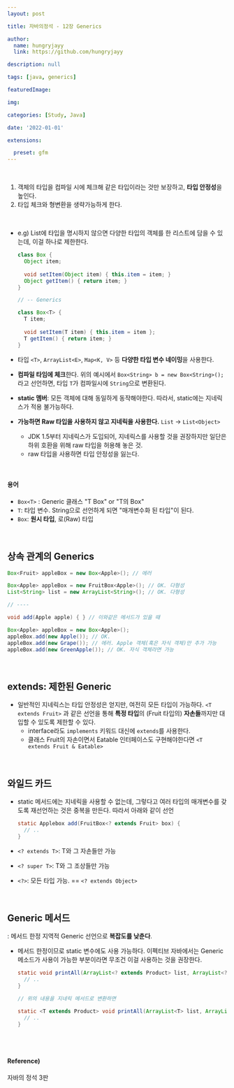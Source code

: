 ```yaml
---
layout: post

title: 자바의정석 - 12장 Generics

author: 
  name: hungryjayy
  link: https://github.com/hungryjayy

description: null

tags: [java, generics]

featuredImage: 

img: 

categories: [Study, Java]

date: '2022-01-01'

extensions:

  preset: gfm
---
```


<br>

1. 객체의 타입을 컴파일 시에 체크해 같은 타입이라는 것만 보장하고, **타입 안정성**을 높인다.
2. 타입 체크와 형변환을 생략가능하게 한다.

<br>

* e.g) List에 타입을 명시하지 않으면 다양한 타입의 객체를 한 리스트에 담을 수 있는데, 이걸 하나로 제한한다.

  ``` java
  class Box {
    Object item;
    
    void setItem(Object item) { this.item = item; }
    Object getItem() { return item; }
  }
  
  // -- Generics
  
  class Box<T> {
    T item;
    
    void setItem(T item) { this.item = item };
    T getItem() { return item; }
  }
  ```

* 타입 `<T>`, `ArrayList<E>`, `Map<K, V>` 등 **다양한 타입 변수 네이밍**을 사용한다.

* **컴파일 타임에 체크**한다. 위의 예시에서 `Box<String> b = new Box<String>();` 라고 선언하면, 타입 `T`가 컴파일시에 `String`으로 변환된다.

* **static 멤버**: 모든 객체에 대해 동일하게 동작해야한다. 따라서, static에는 지네릭스가 적용 불가능하다.

* **가능하면 Raw 타입을 사용하지 않고 지네릭을 사용한다.** `List` -> `List<Object>` 

  * JDK 1.5부터 지네릭스가 도입되어, 지네릭스를 사용할 것을 권장하지만 일단은 하위 호환을 위해 raw 타입을 허용해 놓은 것.
  * raw 타입을 사용하면 타입 안정성을 잃는다.

<br>

#### 용어

* `Box<T>` : Generic 클래스 "T Box" or "T의 Box"
* `T`: 타입 변수. String으로 선언하게 되면 "매개변수화 된 타입"이 된다.
* `Box`: **원시 타입**, 로(Raw) 타입

<br>

## 상속 관계의 Generics

```java
Box<Fruit> appleBox = new Box<Apple>(); // 에러

Box<Apple> appleBox = new FruitBox<Apple>(); // OK. 다형성
List<String> list = new ArrayList<String>(); // OK. 다형성

// ----

void add(Apple apple) { } // 이와같은 메서드가 있을 때

Box<Apple> appleBox = new Box<Apple>();
appleBox.add(new Apple()); // OK.
appleBox.add(new Grape()); // 에러. Apple 객체(혹은 자식 객체)만 추가 가능
appleBox.add(new GreenApple()); // OK. 자식 객체라면 가능
```

<br>

## extends: 제한된 Generic

* 일반적인 지네릭스는 타입 안정성은 얻지만, 여전히 모든 타입이 가능하다. `<T extends Fruit>` 과 같은 선언을 통해 **특정 타입**의 (Fruit 타입의) **자손들**까지만 대입할 수 있도록 제한할 수 있다.
  * interface라도 `implements` 키워드 대신에 `extends`를 사용한다.
  * 클래스 Fruit의 자손이면서 Eatable 인터페이스도 구현해야한다면 `<T extends Fruit & Eatable>`

<br>

## 와일드 카드

* static 메서드에는 지네릭을 사용할 수 없는데, 그렇다고 여러 타입의 매개변수를 갖도록 재선언하는 것은 중복을 만든다. 따라서 아래와 같이 선언

  ```java
  static Applebox add(FruitBox<? extends Fruit> box) {
    // ..
  }
  ```

* `<? extends T>`: T와 그 자손들만 가능

* `<? super T>`: T와 그 조상들만 가능

* `<?>`: 모든 타입 가능. == `<? extends Object>`

<br>

## Generic 메서드

: 메서드 한정 지역적 Generic 선언으로 **복잡도를 낮춘다**.

* 메서드 한정이므로 static 변수에도 사용 가능하다. 이펙티브 자바에서는 Generic 메소드가 사용이 가능한 부분이라면 무조건 이걸 사용하는 것을 권장한다.

  ```java
  static void printAll(ArrayList<? extends Product> list, ArrayList<? extends Product> list2) {
    // ..
  }
  
  // 위의 내용을 지네릭 메서드로 변환하면
  
  static <T extends Product> void printAll(ArrayList<T> list, ArrayList<T> list2) {
    // ..
  }
  ```

<br><br>

#### Reference)

자바의 정석 3판